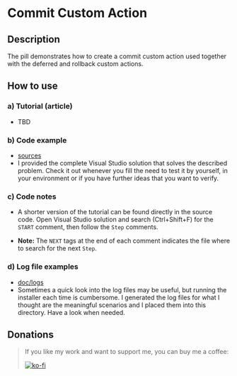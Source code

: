 # Commit Custom Action

## Description

The pill demonstrates how to create a commit custom action used together with the deferred and rollback custom actions.

## How to use

### a) Tutorial (article)

-  TBD

### b) Code example

- [sources](sources)
- I provided the complete Visual Studio solution that solves the described problem. Check it out whenever you fill the need to test it by yourself, in your environment or if you have further ideas that you want to verify.

### c) Code notes

- A shorter version of the tutorial can be found directly in the source code. Open Visual Studio solution and search (Ctrl+Shift+F) for the `START` comment, then follow the `Step` comments.

- **Note:** The `NEXT` tags at the end of each comment indicates the file where to search for the next `Step`.

### d) Log file examples

- [doc/logs](doc/logs)
- Sometimes a quick look into the log files may be useful, but running the installer each time is cumbersome. I generated the log files for what I thought are the meaningful scenarios and I placed them into this directory. Have a look when needed.

## Donations

> If you like my work and want to support me, you can buy me a coffee:
>
> [![ko-fi](https://www.ko-fi.com/img/githubbutton_sm.svg)](https://ko-fi.com/Y8Y62EZ8H)

